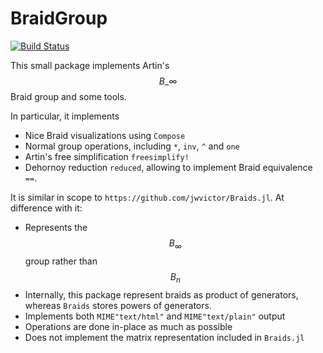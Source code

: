 # BraidGroup

[![Build Status](https://github.com/abraunst/BraidGroup.jl/actions/workflows/CI.yml/badge.svg?branch=main)](https://github.com/abraunst/BraidGroup.jl/actions/workflows/CI.yml?query=branch%3Amain)

This small package implements Artin's $$B\_\infty$$ Braid group and some tools.

In particular, it implements 

* Nice Braid visualizations using `Compose`
* Normal group operations, including `*`, `inv`, `^` and `one`
* Artin's free simplification `freesimplify!`
* Dehornoy reduction `reduced`, allowing to implement Braid equivalence `==`.

It is similar in scope to `https://github.com/jwvictor/Braids.jl`. At difference with it:

* Represents the $$B_\infty$$ group rather than $$B_n$$
* Internally, this package represent braids as product of generators, whereas `Braids` stores powers of generators.
* Implements both `MIME"text/html"` and `MIME"text/plain"` output
* Operations are done in-place as much as possible
* Does not implement the matrix representation included in `Braids.jl`
